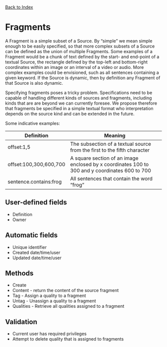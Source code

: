 [Back to Index](index.md)

# Fragments

A Fragment is a simple subset of a Source. By “simple” we mean simple enough to be easily specified, so that more complex subsets of a Source can be defined as the union of multiple Fragments. Some examples of a Fragment would be a chunk of text defined by the start- and end-point of a textual Source, the rectangle defined by the top-left and bottom-right coordinates within an image or an interval of a video or audio. More complex examples could be envisioned, such as all sentences containing a given keyword. If the Source is dynamic, then by definition any Fragment of that Source is also dynamic.

Specifying fragments poses a tricky problem. Specifications need to be capable of handling different kinds of sources and fragments, including kinds that are are beyond we can currently foresee. We propose therefore that fragments be specified in a simple textual format who interpretation depends on the source kind and can be extended in the future.

Some indicative examples:

Definition | Meaning
--- | ---
offset:1,5 | The subsection of a textual source from the first to the fifth character
offset:100,300,600,700 | A square section of an image enclosed by x coordinates 100 to 300 and y coordinates 600 to 700
sentence.contains:frog | All sentences that contain the word “frog”

## User-defined fields

- Definition
- Owner

## Automatic fields

- Unique identifier
- Created date/time/user
- Updated date/time/user

## Methods

- Create
- Content - return the content of the source fragment
- Tag - Assign a quality to a fragment
- Untag - Unassign a quality to a fragment
- Qualities - Retrieve all qualities assigned to a fragment

## Validation

- Current user has required privileges
- Attempt to delete quality that is assigned to fragments
